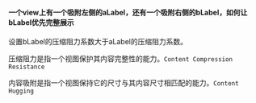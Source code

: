 ####  一个view上有一个吸附左侧的aLabel，还有一个吸附右侧的bLabel，如何让bLabel优先完整展示

设置bLabel的压缩阻力系数大于aLabel的压缩阻力系数。

压缩阻力是指一个视图保护其内容完整性的能力。`Content Compression Resistance`

内容吸附是指一个视图保持它的尺寸与其内容尺寸相匹配的能力。`Content Hugging`